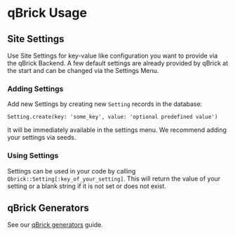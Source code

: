 # qBrick Usage

## Site Settings

Use Site Settings for key-value like configuration you want to provide via the
qBrick Backend.  A few default settings are already provided by qBrick at the
start and can be changed via the Settings Menu.

### Adding Settings

Add new Settings by creating new `Setting` records in the database:

```
Setting.create(key: 'some_key', value: 'optional predefined value')
```

It will be immediately available in the settings menu. We recommend adding your
settings via seeds.

### Using Settings

Settings can be used in your code by calling
`Qbrick::Setting[:key_of_your_setting]`.  This will return the value of your
setting or a blank string if it is not set or does not exist.

## qBrick Generators

See our [qBrick generators](GENERATORS.md) guide.
